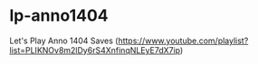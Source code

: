 lp-anno1404
===========

Let's Play Anno 1404 Saves (https://www.youtube.com/playlist?list=PLIKNOv8m2lDy6rS4XnfinqNLEyE7dX7ip)
